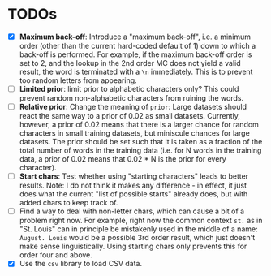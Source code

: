 # TODOs

- [x] **Maximum back-off**: Introduce a "maximum back-off", i.e. a minimum order 
  (other than the current hard-coded default of 1) down to which a back-off is 
  performed. For example, if the maximum back-off order is set to 2, and the 
  lookup in the 2nd order MC does not yield a valid result, the word is 
  terminated with a `\n` immediately. This is to prevent too random letters 
  from appearing.
- [ ] **Limited prior**: limit prior to alphabetic characters only? This could prevent 
  random non-alphabetic characters from ruining the words.
- [ ] **Relative prior**: Change the meaning of `prior`: Large datasets should react the same 
  way to a prior of 0.02 as small datasets. Currently, however, a prior of 0.02
  means that there is a larger chance for random characters in small training
  datasets, but miniscule chances for large datasets. The prior should be set
  such that it is taken as a fraction of the total number of words in the 
  training data (i.e. for N words in the training data, a prior of 0.02 means
  that 0.02 * N is the prior for every character).
- [ ] **Start chars**: Test whether using "starting characters" leads to better 
  results. Note: I do not think it makes any difference - in effect, it just 
  does what the current "list of possible starts" already does, but with added
  chars to keep track of.
- [ ] Find a way to deal with non-letter chars, which can cause a bit of a 
  problem right now. For example, right now the common context `st.` as in 
  "St. Louis" can in principle be mistakenly used in the middle of a name:
  `August. Louis` would be a possible 3rd order result, which just doesn't 
  make sense linguistically. Using starting chars only prevents this for order
  four and above. 
- [x] Use the `csv` library to load CSV data.
